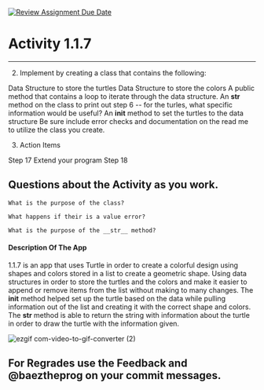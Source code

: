 [![Review Assignment Due Date](https://classroom.github.com/assets/deadline-readme-button-22041afd0340ce965d47ae6ef1cefeee28c7c493a6346c4f15d667ab976d596c.svg)](https://classroom.github.com/a/K3waziIG)
# Activity 1.1.7

---

2. Implement by creating a class that contains the following:

Data Structure to store the turtles
Data Structure to store the colors
A public method that contains a loop to iterate through the data structure.
An __str__ method on the class to print out step 6 -- for the turles, what specific information would be useful?
An __init__ method to set the turtles to the data structure
Be sure include error checks and documentation on the read me to utilize the class you create.
 

3. Action Items

Step 17 Extend your program
Step 18 

## Questions about the Activity as you work. 
```
What is the purpose of the class?

What happens if their is a value error?

What is the purpose of the __str__ method?
```
#### Description Of The App 

1.1.7 is an app that uses Turtle in order to create a colorful design using shapes and colors stored in a list to create a geometric shape. Using data structures in order to store the turtles and the colors and make it easier to append or remove items from the list without making to many changes. The __init__ method helped set up the turtle based on the data while pulling information out of the list and creating it with the correct shape and colors. The __str__ method is able to return the string with information about the turtle in order to draw the turtle with the information given.

![ezgif com-video-to-gif-converter (2)](https://github.com/user-attachments/assets/d9e42062-d265-4348-8f73-83a9db80980b)

## For Regrades use the Feedback and @baeztheprog on your commit messages.

